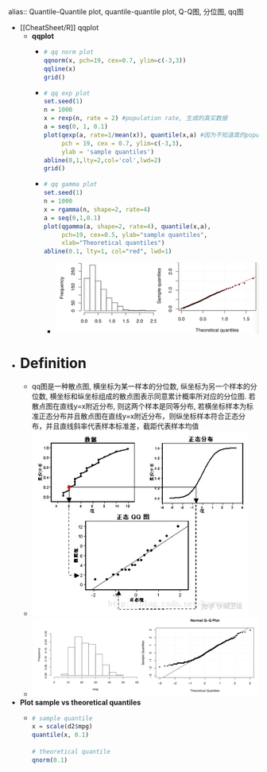 alias:: Quantile-Quantile plot, quantile-quantile plot, Q-Q图, 分位图, qq图

- [[CheatSheet/R]] qqplot
	- **qqplot**
		- ```r
		  # qq norm plot
		  qqnorm(x, pch=19, cex=0.7, ylim=c(-3,3))
		  qqline(x)
		  grid()
		  ```
		- ```r
		  # qq exp plot
		  set.seed(1)
		  n = 1000
		  x = rexp(n, rate = 2) #population rate, 生成的真实数据
		  a = seq(0, 1, 0.1)
		  plot(qexp(a, rate=1/mean(x)), quantile(x,a) #因为不知道真的population rate, 所以用公式估计, rate=1/mean(x) 期望的倒数
		       pch = 19, cex = 0.7, ylim=c(-3,3),
		       ylab = 'sample quantiles')
		  abline(0,1,lty=2,col='col',lwd=2)
		  grid()
		  ```
		- ```r
		  # qq gamma plot
		  set.seed(1)
		  n = 1000
		  x = rgamma(n, shape=2, rate=4)
		  a = seq(0,1,0.1)
		  plot(qgamma(a, shape=2, rate=4), quantile(x,a),
		       pch=19, cex=0.5, ylab="sample quantiles",
		       xlab="Theoretical quantiles")
		  abline(0.1, lty=1, col="red", lwd=1)
		  ```
			- ![image.png](../assets/image_1646369718025_0.png)
- # Definition
	- qq图是一种散点图, 横坐标为某一样本的分位数, 纵坐标为另一个样本的分位数, 横坐标和纵坐标组成的散点图表示同意累计概率所对应的分位图. 若散点图在直线y=x附近分布, 则这两个样本是同等分布, 若横坐标样本为标准正态分布并且散点图在直线y=x附近分布，则纵坐标样本符合正态分布，并且直线斜率代表样本标准差，截距代表样本均值
	- ![image.png](../assets/image_1646369789058_0.png)
	- ![image.png](../assets/image_1646369707803_0.png)
- **Plot sample vs theoretical quantiles**
	- ```r
	  # sample quantile
	  x = scale(d2$mpg)
	  quantile(x, 0.1)
	  
	  # theoretical quantile
	  qnorm(0.1)
	  ```